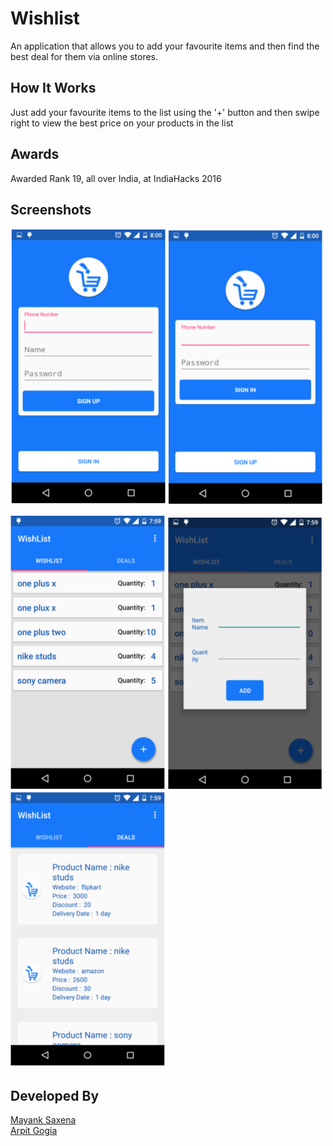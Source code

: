 Wishlist
===========
An application that allows you to add your favourite items and then find the best deal for them via online stores.

How It Works
-----------
Just add your favourite items to the list using the '+' button and then swipe right to view the best price on your products in the list

Awards
---------
Awarded Rank 19, all over India, at IndiaHacks 2016

Screenshots
------------
![alt tag](https://github.com/mayank26saxena/WishList/blob/master/6.png)
![alt tag](https://github.com/mayank26saxena/WishList/blob/master/2.png)


![alt tag](https://github.com/mayank26saxena/WishList/blob/master/3.png)
![alt tag](https://github.com/mayank26saxena/WishList/blob/master/4.png)
![alt tag](https://github.com/mayank26saxena/WishList/blob/master/5.png)

Developed By
------------
[Mayank Saxena](https://github.com/mayank26saxena)<br>
[Arpit Gogia](https://github.com/arpitgogia)
